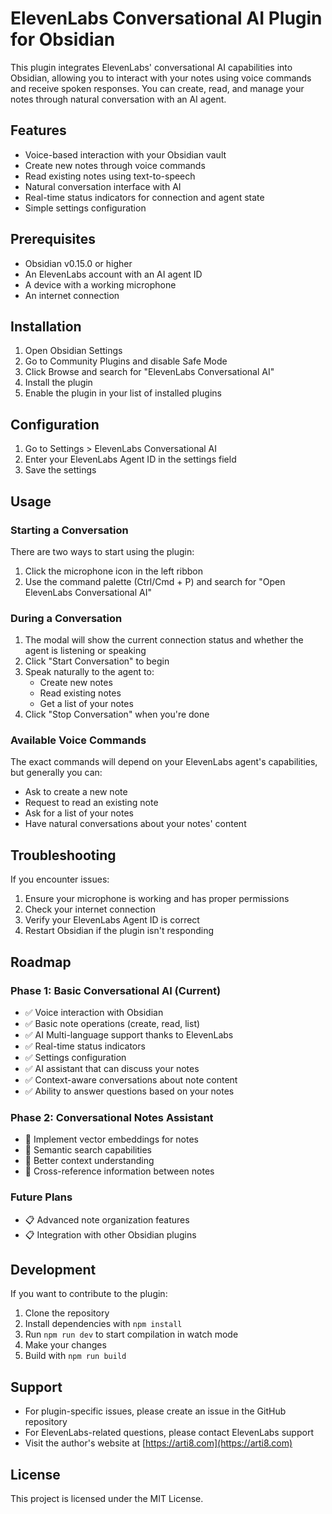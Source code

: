 # ElevenLabs Conversational AI Plugin for Obsidian

This plugin integrates ElevenLabs' conversational AI capabilities into Obsidian, allowing you to interact with your notes using voice commands and receive spoken responses. You can create, read, and manage your notes through natural conversation with an AI agent.

## Features

- Voice-based interaction with your Obsidian vault
- Create new notes through voice commands
- Read existing notes using text-to-speech
- Natural conversation interface with AI
- Real-time status indicators for connection and agent state
- Simple settings configuration

## Prerequisites

- Obsidian v0.15.0 or higher
- An ElevenLabs account with an AI agent ID
- A device with a working microphone
- An internet connection

## Installation

1. Open Obsidian Settings
2. Go to Community Plugins and disable Safe Mode
3. Click Browse and search for "ElevenLabs Conversational AI"
4. Install the plugin
5. Enable the plugin in your list of installed plugins

## Configuration

1. Go to Settings > ElevenLabs Conversational AI
2. Enter your ElevenLabs Agent ID in the settings field
3. Save the settings

## Usage

### Starting a Conversation

There are two ways to start using the plugin:

1. Click the microphone icon in the left ribbon
2. Use the command palette (Ctrl/Cmd + P) and search for "Open ElevenLabs Conversational AI"

### During a Conversation

1. The modal will show the current connection status and whether the agent is listening or speaking
2. Click "Start Conversation" to begin
3. Speak naturally to the agent to:
   - Create new notes
   - Read existing notes
   - Get a list of your notes
4. Click "Stop Conversation" when you're done

### Available Voice Commands

The exact commands will depend on your ElevenLabs agent's capabilities, but generally you can:
- Ask to create a new note
- Request to read an existing note
- Ask for a list of your notes
- Have natural conversations about your notes' content

## Troubleshooting

If you encounter issues:

1. Ensure your microphone is working and has proper permissions
2. Check your internet connection
3. Verify your ElevenLabs Agent ID is correct
4. Restart Obsidian if the plugin isn't responding

## Roadmap

### Phase 1: Basic Conversational AI (Current)
- ✅ Voice interaction with Obsidian
- ✅ Basic note operations (create, read, list)
- ✅ AI Multi-language support thanks to ElevenLabs
- ✅ Real-time status indicators
- ✅ Settings configuration
- ✅ AI assistant that can discuss your notes
- ✅ Context-aware conversations about note content
- ✅ Ability to answer questions based on your notes

### Phase 2: Conversational Notes Assistant
- 🚧 Implement vector embeddings for notes
- 🚧 Semantic search capabilities
- 🚧 Better context understanding
- 🚧 Cross-reference information between notes

### Future Plans
- 📋 Advanced note organization features
- 📋 Integration with other Obsidian plugins

## Development

If you want to contribute to the plugin:

1. Clone the repository
2. Install dependencies with `npm install`
3. Run `npm run dev` to start compilation in watch mode
4. Make your changes
5. Build with `npm run build`

## Support

- For plugin-specific issues, please create an issue in the GitHub repository
- For ElevenLabs-related questions, please contact ElevenLabs support
- Visit the author's website at [https://arti8.com](https://arti8.com)

## License

This project is licensed under the MIT License.
